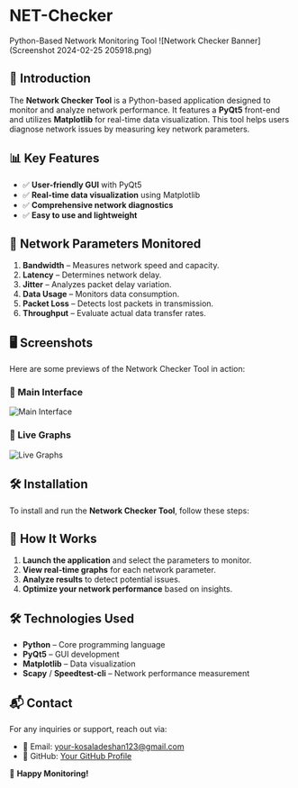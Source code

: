 # NET-Checker
Python-Based Network Monitoring Tool
![Network Checker Banner](Screenshot 2024-02-25 205918.png)

## 📌 Introduction
The **Network Checker Tool** is a Python-based application designed to monitor and analyze network performance. It features a **PyQt5** front-end and utilizes **Matplotlib** for real-time data visualization. This tool helps users diagnose network issues by measuring key network parameters.

## 📊 Key Features
- ✅ **User-friendly GUI** with PyQt5
- ✅ **Real-time data visualization** using Matplotlib
- ✅ **Comprehensive network diagnostics**
- ✅ **Easy to use and lightweight**

## 📡 Network Parameters Monitored
1. **Bandwidth** – Measures network speed and capacity.
2. **Latency** – Determines network delay.
3. **Jitter** – Analyzes packet delay variation.
4. **Data Usage** – Monitors data consumption.
5. **Packet Loss** – Detects lost packets in transmission.
6. **Throughput** – Evaluate actual data transfer rates.

## 🖥️ Screenshots
Here are some previews of the Network Checker Tool in action:

### 📌 Main Interface
![Main Interface](images/main_interface.png)

### 📌 Live Graphs
![Live Graphs](images/live_graphs.png)

## 🛠️ Installation
To install and run the **Network Checker Tool**, follow these steps:

## 📌 How It Works
1. **Launch the application** and select the parameters to monitor.
2. **View real-time graphs** for each network parameter.
3. **Analyze results** to detect potential issues.
4. **Optimize your network performance** based on insights.

## 🛠 Technologies Used
- **Python** – Core programming language
- **PyQt5** – GUI development
- **Matplotlib** – Data visualization
- **Scapy** / **Speedtest-cli** – Network performance measurement


## 📬 Contact
For any inquiries or support, reach out via:
- 📧 Email: your-kosaladeshan123@gmail.com
- 🔗 GitHub: [Your GitHub Profile](https://github.com/kosaladeshan)

🚀 **Happy Monitoring!**

